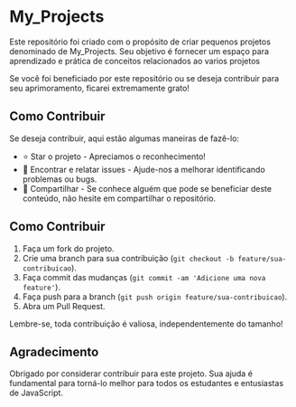 
# My_Projects

Este repositório foi criado com o propósito de criar pequenos projetos denominado de My_Projects. Seu objetivo é fornecer um espaço para aprendizado e prática de conceitos relacionados ao varios projetos

Se você foi beneficiado por este repositório ou se deseja contribuir para seu aprimoramento, ficarei extremamente grato!

## Como Contribuir

Se deseja contribuir, aqui estão algumas maneiras de fazê-lo:

- ⭐️ Star o projeto - Apreciamos o reconhecimento!
- 🐛 Encontrar e relatar issues - Ajude-nos a melhorar identificando problemas ou bugs.
- 🌟 Compartilhar - Se conhece alguém que pode se beneficiar deste conteúdo, não hesite em compartilhar o repositório.

## Como Contribuir

1. Faça um fork do projeto.
2. Crie uma branch para sua contribuição (`git checkout -b feature/sua-contribuicao`).
3. Faça commit das mudanças (`git commit -am 'Adicione uma nova feature'`).
4. Faça push para a branch (`git push origin feature/sua-contribuicao`).
5. Abra um Pull Request.

Lembre-se, toda contribuição é valiosa, independentemente do tamanho!

## Agradecimento

Obrigado por considerar contribuir para este projeto. Sua ajuda é fundamental para torná-lo melhor para todos os estudantes e entusiastas de JavaScript.

